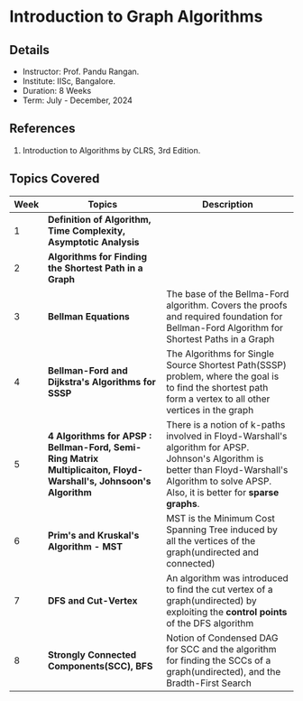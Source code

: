 # Introduction to Graph Algorithms
## Details
- Instructor: Prof. Pandu Rangan.
- Institute: IISc, Bangalore.
- Duration: 8 Weeks
- Term: July - December, 2024

## References
1. Introduction to Algorithms by CLRS, 3rd Edition.


## Topics Covered
| Week | Topics | Description |
| --- |-----|-----|
| 1| **Definition of Algorithm, Time Complexity, Asymptotic Analysis** | |
| 2| **Algorithms for Finding the Shortest Path in a Graph**| |
| 3|**Bellman Equations**| The base of the Bellma-Ford algorithm. Covers the proofs and required foundation for Bellman-Ford Algorithm for Shortest Paths in a Graph|
| 4|**Bellman-Ford and Dijkstra's Algorithms for SSSP**| The Algorithms for Single Source Shortest Path(SSSP) problem, where the goal is to find the shortest path form a vertex to all other vertices in the graph|
| 5|**4 Algorithms for APSP : Bellman-Ford, Semi-Ring Matrix Multiplicaiton, Floyd-Warshall's, Johnsoon's Algorithm**| There is a notion of k-paths involved in Floyd-Warshall's algorithm for APSP. Johnson's Algorithm is better than Floyd-Warshall's Algorithm to solve APSP. Also, it is better for **sparse graphs**.|
| 6|**Prim's and Kruskal's Algorithm - MST**| MST is the Minimum Cost Spanning Tree induced by all the vertices of the graph(undirected and connected) |
| 7|**DFS and Cut-Vertex**| An algorithm was introduced to find the cut vertex of a graph(undirected) by exploiting the **control points** of the DFS algorithm|
| 8|**Strongly Connected Components(SCC), BFS**| Notion of Condensed DAG for SCC and the algorithm for finding the SCCs of a graph(undirected), and the Bradth-First Search |
